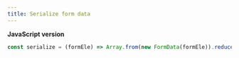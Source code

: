 ```yaml
---
title: Serialize form data
---
```


**JavaScript version**

```js
const serialize = (formEle) => Array.from(new FormData(formEle)).reduce((p, [k, v]) => Object.assign({}, p, { [k]: p[k] ? (Array.isArray(p[k]) ? p[k] : [p[k]]).concat(v) : v }), {});
```
